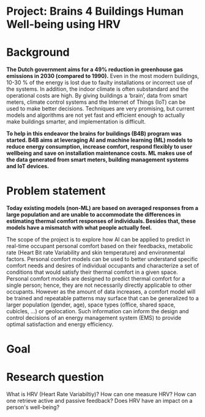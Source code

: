 # Project: Brains 4 Buildings Human Well-being using HRV

# Background

**The Dutch government aims for a 49% reduction in greenhouse gas emissions in 2030 (compared to 1990).** Even in the most modern buildings, 10-30 % of the energy is lost due to faulty installations or incorrect use of the systems. In addition, the indoor climate is often substandard and the operational costs are high. By giving buildings a ‘brain’, data from smart meters, climate control systems and the Internet of Things (IoT) can be used to make better decisions. Techniques are very promising, but current models and algorithms are not yet fast and efficient enough to actually make buildings smarter, and implementation is difficult.

**To help in this endeavor the brains for buildings (B4B) program was started. B4B aims at leveraging AI and machine learning (ML) models to reduce energy consumption, increase comfort, respond flexibly to user wellbeing and save on installation maintenance costs. ML makes use of the data generated from smart meters, building management systems and IoT devices.**

# Problem statement

**Today existing models (non-ML) are based on averaged responses from a large population and are unable to accommodate the differences in estimating thermal comfort responses of individuals. Besides that, these models have a mismatch with what people actually feel.**

The scope of the project is to explore how AI can be applied to predict in real-time occupant personal comfort based on their feedbacks, metabolic rate (Heart Bit rate Variability and skin temperature) and environmental factors. Personal comfort models can be used to better understand specific comfort needs and desires of individual occupants and characterize a set of conditions that would satisfy their thermal comfort in a given space. Personal comfort models are designed to predict thermal comfort for a single person; hence, they are not necessarily directly applicable to other occupants. However as the amount of data increases, a comfort model will be trained and repeatable patterns may surface that can be generalized to a larger population (gender, age), space types (office, shared space, cubicles, …) or geolocation. Such information can inform the design and control decisions of an energy management system (EMS) to provide optimal satisfaction and energy efficiency.

# Goal

# Research question

What is HRV (Heart Rate Variabiltiy)?
How can one measure HRV?
How can one retrieve active and passive feedback?
Does HRV have an impact on a person's well-being?
